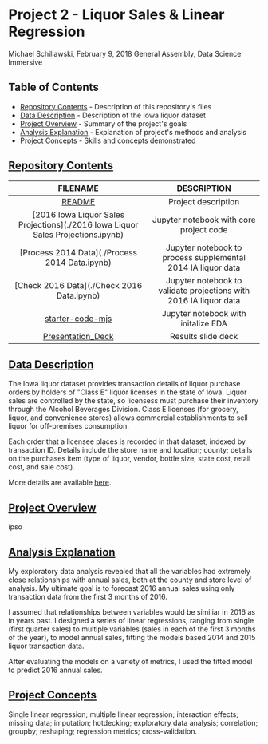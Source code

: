 # Project 2 - Liquor Sales & Linear Regression

Michael Schillawski, February 9, 2018
General Assembly, Data Science Immersive

## Table of Contents

- [Repository Contents](#repository-contents/) - Description of this repository's files
- [Data Description](#data-description/) - Description of the Iowa liquor dataset
- [Project Overview](#project-overview/) - Summary of the project's goals
- [Analysis Explanation](#analysis-explanation/) - Explanation of project's methods and analysis
- [Project Concepts](#project-concepts/) - Skills and concepts demonstrated

## [Repository Contents](#repository-contents)

| FILENAME |     DESCRIPTION    |
|:-------------:|:--------------:|
|  [README](./README.md) | Project description |
| [2016 Iowa Liquor Sales Projections](./2016 Iowa Liquor Sales Projections.ipynb) |    Jupyter notebook with core project code    |
| [Process 2014 Data](./Process 2014 Data.ipynb) | Jupyter notebook to process supplemental 2014 IA liquor data |
| [Check 2016 Data](./Check 2016 Data.ipynb) | Jupyter notebook to validate projections with 2016 IA liquor data |
| [starter-code-mjs](./starter-code-mjs.ipynb) | Jupyter notebook with initalize EDA |
|   [Presentation_Deck](.//)    |    Results slide deck    |

## [Data Description](#data-description)

The Iowa liquor dataset provides transaction details of liquor purchase orders by holders of "Class E" liquor licenses in the state of Iowa. Liquor sales are controlled by the state, so licensess must purchase their inventory through the Alcohol Beverages Division. Class E licenses (for grocery, liquor, and convenience stores) allows commercial establishments to sell liquor for off-premises consumption.

Each order that a licensee places is recorded in that dataset, indexed by transaction ID. Details include the store name and location; county; details on the purchases item (type of liquor, vendor, bottle size, state cost, retail cost, and sale cost).

More details are available [here](https://data.iowa.gov/Economy/Iowa-Liquor-Sales/m3tr-qhgy).

## [Project Overview](#project-overview)

ipso

## [Analysis Explanation](#analysis-explanation)

My exploratory data analysis revealed that all the variables had extremely close relationships with annual sales, both at the county and store level of analysis. My ultimate goal is to forecast 2016 annual sales using only transaction data from the first 3 months of 2016. 

I assumed that relationships between variables would be similiar in 2016 as in years past. I designed a series of linear regressions, ranging from single (first quarter sales) to multiple variables (sales in each of the first 3 months of the year), to model annual sales, fitting the models based 2014 and 2015 liquor transaction data.

After evaluating the models on a variety of metrics, I used the fitted model to predict 2016 annual sales.

## [Project Concepts](#project-concepts)

Single linear regression; multiple linear regression; interaction effects; missing data; imputation; hotdecking; exploratory data analysis; correlation; groupby; reshaping; regression metrics; cross-validation.
